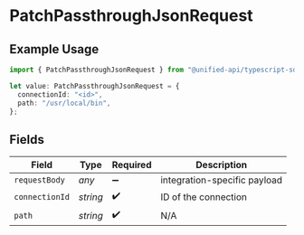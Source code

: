 # PatchPassthroughJsonRequest

## Example Usage

```typescript
import { PatchPassthroughJsonRequest } from "@unified-api/typescript-sdk/sdk/models/operations";

let value: PatchPassthroughJsonRequest = {
  connectionId: "<id>",
  path: "/usr/local/bin",
};
```

## Fields

| Field                        | Type                         | Required                     | Description                  |
| ---------------------------- | ---------------------------- | ---------------------------- | ---------------------------- |
| `requestBody`                | *any*                        | :heavy_minus_sign:           | integration-specific payload |
| `connectionId`               | *string*                     | :heavy_check_mark:           | ID of the connection         |
| `path`                       | *string*                     | :heavy_check_mark:           | N/A                          |